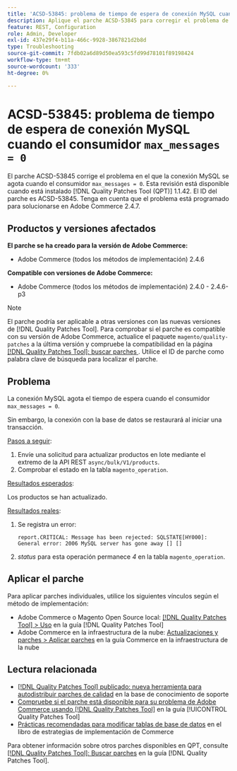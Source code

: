 ```yaml
---
title: 'ACSD-53845: problema de tiempo de espera de conexión MySQL cuando el consumidor max_messages = 0'
description: Aplique el parche ACSD-53845 para corregir el problema de Adobe Commerce donde la conexión MySQL excede el tiempo de espera cuando el consumidor "max_messages = 0".
feature: REST, Configuration
role: Admin, Developer
exl-id: 437e29f4-b11a-466c-9928-3867821d2b8d
type: Troubleshooting
source-git-commit: 7fdb02a6d89d50ea593c5fd99d78101f89198424
workflow-type: tm+mt
source-wordcount: '333'
ht-degree: 0%

---
```


# ACSD-53845: problema de tiempo de espera de conexión MySQL cuando el consumidor `max_messages = 0`

El parche ACSD-53845 corrige el problema en el que la conexión MySQL se agota cuando el consumidor `max_messages = 0`. Esta revisión está disponible cuando está instalado [!DNL Quality Patches Tool (QPT)] 1.1.42. El ID del parche es ACSD-53845. Tenga en cuenta que el problema está programado para solucionarse en Adobe Commerce 2.4.7.

## Productos y versiones afectados

**El parche se ha creado para la versión de Adobe Commerce:**

* Adobe Commerce (todos los métodos de implementación) 2.4.6

**Compatible con versiones de Adobe Commerce:**

* Adobe Commerce (todos los métodos de implementación) 2.4.0 - 2.4.6-p3

>[!NOTE]
>
>El parche podría ser aplicable a otras versiones con las nuevas versiones de [!DNL Quality Patches Tool]. Para comprobar si el parche es compatible con su versión de Adobe Commerce, actualice el paquete `magento/quality-patches` a la última versión y compruebe la compatibilidad en la página [[!DNL Quality Patches Tool]: buscar parches ](https://experienceleague.adobe.com/tools/commerce-quality-patches/index.html?lang=es). Utilice el ID de parche como palabra clave de búsqueda para localizar el parche.

## Problema

La conexión MySQL agota el tiempo de espera cuando el consumidor `max_messages = 0`.

Sin embargo, la conexión con la base de datos se restaurará al iniciar una transacción.

<u>Pasos a seguir</u>:

1. Envíe una solicitud para actualizar productos en lote mediante el extremo de la API REST `async/bulk/V1/products`.
1. Comprobar el estado en la tabla `magento_operation`.

<u>Resultados esperados</u>:

Los productos se han actualizado.

<u>Resultados reales</u>:

1. Se registra un error:

   ```
   report.CRITICAL: Message has been rejected: SQLSTATE[HY000]: General error: 2006 MySQL server has gone away [] []
   ```

1. *status* para esta operación permanece *4* en la tabla `magento_operation`.

## Aplicar el parche

Para aplicar parches individuales, utilice los siguientes vínculos según el método de implementación:

* Adobe Commerce o Magento Open Source local: [[!DNL Quality Patches Tool] > Uso](/help/tools/quality-patches-tool/usage.md) en la guía [!DNL Quality Patches Tool]
* Adobe Commerce en la infraestructura de la nube: [Actualizaciones y parches > Aplicar parches](https://experienceleague.adobe.com/docs/commerce-cloud-service/user-guide/develop/upgrade/apply-patches.html?lang=es) en la guía Commerce en la infraestructura de la nube

## Lectura relacionada

* [[!DNL Quality Patches Tool] publicado: nueva herramienta para autodistribuir parches de calidad](https://experienceleague.adobe.com/es/docs/commerce-operations/tools/quality-patches-tool/quality-patches-tool-to-self-serve-quality-patches) en la base de conocimiento de soporte
* [Compruebe si el parche está disponible para su problema de Adobe Commerce usando [!DNL Quality Patches Tool]](/help/tools/quality-patches-tool/patches-available-in-qpt/check-patch-for-magento-issue-with-magento-quality-patches.md) en la guía [!UICONTROL Quality Patches Tool]
* [Prácticas recomendadas para modificar tablas de base de datos](https://experienceleague.adobe.com/es/docs/commerce-operations/implementation-playbook/best-practices/development/modifying-core-and-third-party-tables#why-adobe-recommends-avoiding-modifications) en el libro de estrategias de implementación de Commerce

Para obtener información sobre otros parches disponibles en QPT, consulte [[!DNL Quality Patches Tool]: Buscar parches](https://experienceleague.adobe.com/tools/commerce-quality-patches/index.html?lang=es) en la guía [!DNL Quality Patches Tool].
